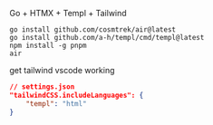 Go + HTMX + Templ + Tailwind

```cli
go install github.com/cosmtrek/air@latest
go install github.com/a-h/templ/cmd/templ@latest
npm install -g pnpm
air
```

get tailwind vscode working
```json
// settings.json
"tailwindCSS.includeLanguages": {
    "templ": "html"
}
```